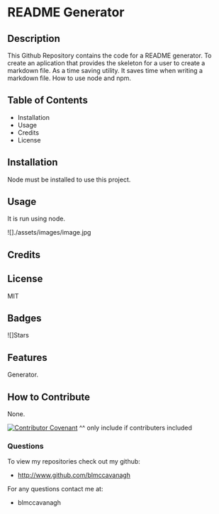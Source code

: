 # README Generator

  ## Description

  This Github Repository contains the code for a README generator.
  To create an aplication that provides the skeleton for a user to create a markdown file.
  As a time saving utility.
  It saves time when writing a markdown file.
  How to use node and npm.

  ## Table of Contents

  * Installation
  * Usage
  * Credits
  * License

  ## Installation

  Node must be installed to use this project.

  ## Usage

  It is run using node.

  ![]./assets/images/image.jpg

  ## Credits

  

  ## License

  MIT

  ## Badges

  ![]Stars

  ## Features

  Generator.

  ## How to Contribute

  None.

  [![Contributor Covenant](https://img.shields.io/badge/Contributor%20Covenant-2.0-4baaaa.svg)](code_of_conduct.md)
  ^^ only include if contributers included

  ### Questions

  To view my repositories check out my github:

  * http://www.github.com/blmccavanagh

  For any questions contact me at:

  * blmccavanagh

